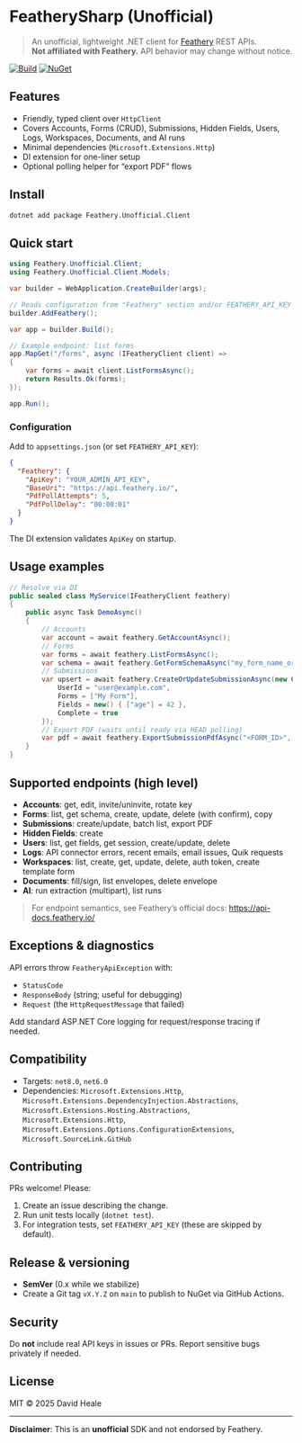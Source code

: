 # FeatherySharp (Unofficial)

> An unofficial, lightweight .NET client for [Feathery](https://feathery.io) REST APIs.  
> **Not affiliated with Feathery.** API behavior may change without notice.

[![Build](https://github.com/dbheale/featherysharp/actions/workflows/ci.yml/badge.svg)](https://github.com/dbheale/featherysharp/actions/workflows/ci.yml)
[![NuGet](https://img.shields.io/nuget/v/Feathery.Unofficial.Client.svg)](https://www.nuget.org/packages/Feathery.Unofficial.Client)

## Features

- Friendly, typed client over `HttpClient`
- Covers Accounts, Forms (CRUD), Submissions, Hidden Fields, Users, Logs, Workspaces, Documents, and AI runs
- Minimal dependencies (`Microsoft.Extensions.Http`)
- DI extension for one-liner setup
- Optional polling helper for “export PDF” flows

## Install

```bash
dotnet add package Feathery.Unofficial.Client
```

## Quick start

```csharp
using Feathery.Unofficial.Client;
using Feathery.Unofficial.Client.Models;

var builder = WebApplication.CreateBuilder(args);

// Reads configuration from "Feathery" section and/or FEATHERY_API_KEY env var
builder.AddFeathery();

var app = builder.Build();

// Example endpoint: list forms
app.MapGet("/forms", async (IFeatheryClient client) =>
{
    var forms = await client.ListFormsAsync();
    return Results.Ok(forms);
});

app.Run();
```

### Configuration

Add to `appsettings.json` (or set `FEATHERY_API_KEY`):

```json
{
  "Feathery": {
    "ApiKey": "YOUR_ADMIN_API_KEY",
    "BaseUri": "https://api.feathery.io/",
    "PdfPollAttempts": 5,
    "PdfPollDelay": "00:00:01"
  }
}
```

The DI extension validates `ApiKey` on startup.

## Usage examples

```csharp
// Resolve via DI
public sealed class MyService(IFeatheryClient feathery)
{
    public async Task DemoAsync()
    {
        // Accounts
        var account = await feathery.GetAccountAsync();
        // Forms
        var forms = await feathery.ListFormsAsync();
        var schema = await feathery.GetFormSchemaAsync("my_form_name_or_id");
        // Submissions
        var upsert = await feathery.CreateOrUpdateSubmissionAsync(new CreateOrUpdateSubmissionRequest {
            UserId = "user@example.com",
            Forms = ["My Form"],
            Fields = new() { ["age"] = 42 },
            Complete = true
        });
        // Export PDF (waits until ready via HEAD polling)
        var pdf = await feathery.ExportSubmissionPdfAsync("<FORM_ID>", "user@example.com");
    }
}
```

## Supported endpoints (high level)

- **Accounts**: get, edit, invite/uninvite, rotate key
- **Forms**: list, get schema, create, update, delete (with confirm), copy
- **Submissions**: create/update, batch list, export PDF
- **Hidden Fields**: create
- **Users**: list, get fields, get session, create/update, delete
- **Logs**: API connector errors, recent emails, email issues, Quik requests
- **Workspaces**: list, create, get, update, delete, auth token, create template form
- **Documents**: fill/sign, list envelopes, delete envelope
- **AI**: run extraction (multipart), list runs

> For endpoint semantics, see Feathery’s official docs: https://api-docs.feathery.io/

## Exceptions & diagnostics

API errors throw `FeatheryApiException` with:
- `StatusCode`
- `ResponseBody` (string; useful for debugging)
- `Request` (the `HttpRequestMessage` that failed)

Add standard ASP.NET Core logging for request/response tracing if needed.

## Compatibility

- Targets: `net8.0`, `net6.0`
- Dependencies: `Microsoft.Extensions.Http`, `Microsoft.Extensions.DependencyInjection.Abstractions`, `Microsoft.Extensions.Hosting.Abstractions`, `Microsoft.Extensions.Http`, `Microsoft.Extensions.Options.ConfigurationExtensions`, `Microsoft.SourceLink.GitHub`

## Contributing

PRs welcome! Please:
1. Create an issue describing the change.
2. Run unit tests locally (`dotnet test`).
3. For integration tests, set `FEATHERY_API_KEY` (these are skipped by default).

## Release & versioning

- **SemVer** (0.x while we stabilize)
- Create a Git tag `vX.Y.Z` on `main` to publish to NuGet via GitHub Actions.

## Security

Do **not** include real API keys in issues or PRs. Report sensitive bugs privately if needed.

## License

MIT © 2025 David Heale

---

**Disclaimer**: This is an **unofficial** SDK and not endorsed by Feathery.
